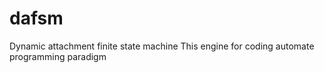 # dafsm
Dynamic attachment finite state machine 
This engine for coding automate programming paradigm 